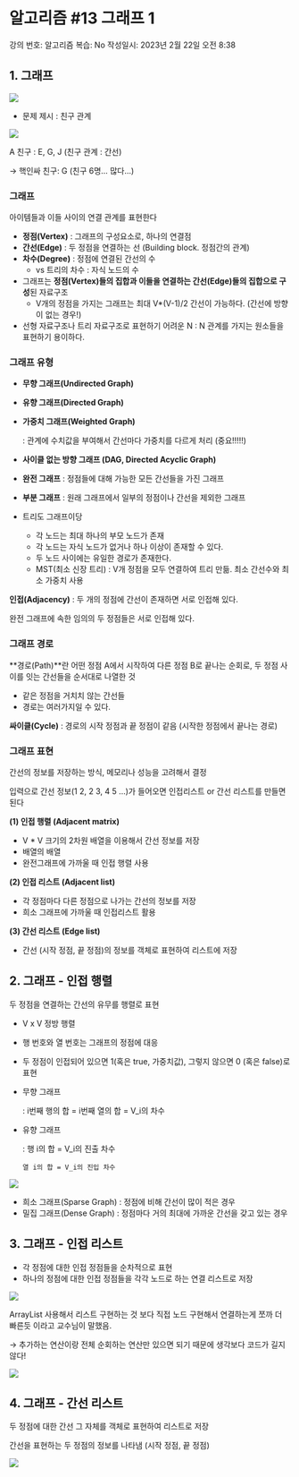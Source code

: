 # 알고리즘  #13 그래프 1

강의 번호: 알고리즘
복습: No
작성일시: 2023년 2월 22일 오전 8:38

## 1. 그래프

![](https://github.com/gkgkfndudals/TIL/blob/master/Study/img/20230222_1.png)

- 문제 제시 : 친구 관계

![](https://github.com/gkgkfndudals/TIL/blob/master/Study/img/20230222_2.png)

A 친구 : E, G, J (친구 관계 : 간선)

→ 핵인싸 친구: G (친구 6명… 많다…)

### 그래프

아이템들과 이들 사이의 연결 관계를 표현한다

- **정점(Vertex)** : 그래프의 구성요소로, 하나의 연결점
- **간선(Edge)** : 두 정점을 연결하는 선 (Building block. 정점간의 관계)
- **차수(Degree)** : 정점에 연결된 간선의 수
    - vs 트리의 차수 : 자식 노드의 수
- 그래프는 **정점(Vertex)들의 집합과 이들을 연결하는 간선(Edge)들의 집합으로 구성**된 자료구조
    - V개의 정점을 가지는 그래프는 최대 V*(V-1)/2 간선이 가능하다. (간선에 방향이 없는 경우!)
- 선형 자료구조나 트리 자료구조로 표현하기 어려운 N : N 관계를 가지는 원소들을 표현하기 용이하다.

### 그래프 유형

- **무향 그래프(Undirected Graph)**
- **유향 그래프(Directed Graph)**
- **가중치 그래프(Weighted Graph)**
    
    : 관계에 수치값을 부여해서 간선마다 가중치를 다르게 처리 (중요!!!!!)
    
- **사이클 없는 방향 그래프 (DAG, Directed Acyclic Graph)**
- **완전 그래프** : 정점들에 대해 가능한 모든 간선들을 가진 그래프
- **부분 그래프** : 원래 그래프에서 일부의 정점이나 간선을 제외한 그래프
- 트리도 그래프이당
    - 각 노드는 최대 하나의 부모 노드가 존재
    - 각 노드는 자식 노드가 없거나 하나 이상이 존재할 수 있다.
    - 두 노드 사이에는 유일한 경로가 존재한다.
    - MST(최소 신장 트리) : V개 정점을 모두 연결하여 트리 만듦. 최소 간선수와 최소 가중치 사용
    

**인접(Adjacency)** : 두 개의 정점에 간선이 존재하면 서로 인접해 있다.

완전 그래프에 속한 임의의 두 정점들은 서로 인접해 있다.

### 그래프 경로

**경로(Path)**란 어떤 정점 A에서 시작하여 다른 정점 B로 끝나는 순회로, 두 정점 사이를 잇는 간선들을 순서대로 나열한 것

- 같은 정점을 거치치 않는 간선들
- 경로는 여러가지일 수 있다.

**싸이클(Cycle)** : 경로의 시작 정점과 끝 정점이 같음 (시작한 정점에서 끝나는 경로)

### 그래프 표현

간선의 정보를 저장하는 방식, 메모리나 성능을 고려해서 결정

입력으로 간선 정보(1 2, 2 3, 4 5 …)가 들어오면 인접리스트 or 간선 리스트를 만들면 된다 

**(1) 인접 행렬 (Adjacent matrix)**
 
- V * V 크기의 2차원 배열을 이용해서 간선 정보를 저장
- 배열의 배열
- 완전그래프에 가까울 때 인접 행렬 사용

**(2) 인접 리스트 (Adjacent list)**

- 각 정점마다 다른 정점으로 나가는 간선의 정보를 저장
- 희소 그래프에 가까울 때 인접리스트 활용

**(3) 간선 리스트 (Edge list)**

- 간선 (시작 정점, 끝 정점)의 정보를 객체로 표현하여 리스트에 저장

## 2. 그래프 - 인접 행렬

두 정점을 연결하는 간선의 유무를 행렬로 표현

 - V x V 정방 행렬

 - 행 번호와 열 번호는 그래프의 정점에 대응

 - 두 정점이 인접되어 있으면 1(혹은 true, 가중치값), 그렇지 않으면 0 (혹은 false)로 표현

- 무향 그래프
    
    : i번째 행의 합 = i번째 열의 합 = V_i의 차수
    
- 유향 그래프
    
    : 행 i의 합 = V_i의 진출 차수
    
      열 i의 합 = V_i의 진입 차수
    

![](https://github.com/gkgkfndudals/TIL/blob/master/Study/img/20230222_3.png)

- 희소 그래프(Sparse Graph) : 정점에 비해 간선이 많이 적은 경우
- 밀집 그래프(Dense Graph) : 정점마다 거의 최대에 가까운 간선을 갖고 있는 경우

## 3. 그래프 - 인접 리스트

- 각 정점에 대한 인접 정점들을 순차적으로 표현
- 하나의 정점에 대한 인접 정점들을 각각 노드로 하는 연결 리스트로 저장

![](https://github.com/gkgkfndudals/TIL/blob/master/Study/img/20230222_4.png)

ArrayList 사용해서 리스트 구현하는 것 보다 직접 노드 구현해서 연결하는게 쪼까 더 빠른듯 이라고 교수님이 말했음. 

→ 추가하는 연산이랑 전체 순회하는 연산만 있으면 되기 때문에 생각보다 코드가 길지 않다!

![](https://github.com/gkgkfndudals/TIL/blob/master/Study/img/20230222_5.png)

## 4. 그래프 - 간선 리스트

두 정점에 대한 간선 그 자체를 객체로 표현하여 리스트로 저장

간선을 표현하는 두 정점의 정보를 나타냄 (시작 정점, 끝 정점)

![](https://github.com/gkgkfndudals/TIL/blob/master/Study/img/20230222_6.png)